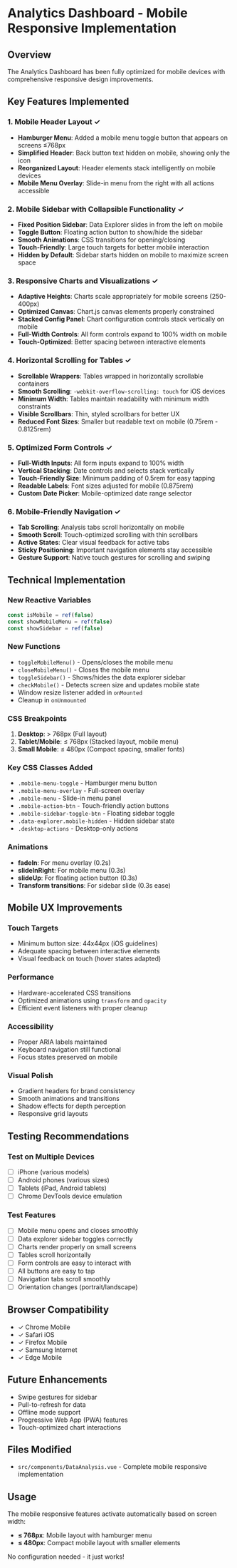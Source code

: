 # Analytics Dashboard - Mobile Responsive Implementation

## Overview
The Analytics Dashboard has been fully optimized for mobile devices with comprehensive responsive design improvements.

## Key Features Implemented

### 1. Mobile Header Layout ✓
- **Hamburger Menu**: Added a mobile menu toggle button that appears on screens ≤768px
- **Simplified Header**: Back button text hidden on mobile, showing only the icon
- **Reorganized Layout**: Header elements stack intelligently on mobile devices
- **Mobile Menu Overlay**: Slide-in menu from the right with all actions accessible

### 2. Mobile Sidebar with Collapsible Functionality ✓
- **Fixed Position Sidebar**: Data Explorer slides in from the left on mobile
- **Toggle Button**: Floating action button to show/hide the sidebar
- **Smooth Animations**: CSS transitions for opening/closing
- **Touch-Friendly**: Large touch targets for better mobile interaction
- **Hidden by Default**: Sidebar starts hidden on mobile to maximize screen space

### 3. Responsive Charts and Visualizations ✓
- **Adaptive Heights**: Charts scale appropriately for mobile screens (250-400px)
- **Optimized Canvas**: Chart.js canvas elements properly constrained
- **Stacked Config Panel**: Chart configuration controls stack vertically on mobile
- **Full-Width Controls**: All form controls expand to 100% width on mobile
- **Touch-Optimized**: Better spacing between interactive elements

### 4. Horizontal Scrolling for Tables ✓
- **Scrollable Wrappers**: Tables wrapped in horizontally scrollable containers
- **Smooth Scrolling**: `-webkit-overflow-scrolling: touch` for iOS devices
- **Minimum Width**: Tables maintain readability with minimum width constraints
- **Visible Scrollbars**: Thin, styled scrollbars for better UX
- **Reduced Font Sizes**: Smaller but readable text on mobile (0.75rem - 0.8125rem)

### 5. Optimized Form Controls ✓
- **Full-Width Inputs**: All form inputs expand to 100% width
- **Vertical Stacking**: Date controls and selects stack vertically
- **Touch-Friendly Size**: Minimum padding of 0.5rem for easy tapping
- **Readable Labels**: Font sizes adjusted for mobile (0.875rem)
- **Custom Date Picker**: Mobile-optimized date range selector

### 6. Mobile-Friendly Navigation ✓
- **Tab Scrolling**: Analysis tabs scroll horizontally on mobile
- **Smooth Scroll**: Touch-optimized scrolling with thin scrollbars
- **Active States**: Clear visual feedback for active tabs
- **Sticky Positioning**: Important navigation elements stay accessible
- **Gesture Support**: Native touch gestures for scrolling and swiping

## Technical Implementation

### New Reactive Variables
```javascript
const isMobile = ref(false)
const showMobileMenu = ref(false)
const showSidebar = ref(false)
```

### New Functions
- `toggleMobileMenu()` - Opens/closes the mobile menu
- `closeMobileMenu()` - Closes the mobile menu
- `toggleSidebar()` - Shows/hides the data explorer sidebar
- `checkMobile()` - Detects screen size and updates mobile state
- Window resize listener added in `onMounted`
- Cleanup in `onUnmounted`

### CSS Breakpoints
1. **Desktop**: > 768px (Full layout)
2. **Tablet/Mobile**: ≤ 768px (Stacked layout, mobile menu)
3. **Small Mobile**: ≤ 480px (Compact spacing, smaller fonts)

### Key CSS Classes Added
- `.mobile-menu-toggle` - Hamburger menu button
- `.mobile-menu-overlay` - Full-screen overlay
- `.mobile-menu` - Slide-in menu panel
- `.mobile-action-btn` - Touch-friendly action buttons
- `.mobile-sidebar-toggle-btn` - Floating sidebar toggle
- `.data-explorer.mobile-hidden` - Hidden sidebar state
- `.desktop-actions` - Desktop-only actions

### Animations
- **fadeIn**: For menu overlay (0.2s)
- **slideInRight**: For mobile menu (0.3s)
- **slideUp**: For floating action button (0.3s)
- **Transform transitions**: For sidebar slide (0.3s ease)

## Mobile UX Improvements

### Touch Targets
- Minimum button size: 44x44px (iOS guidelines)
- Adequate spacing between interactive elements
- Visual feedback on touch (hover states adapted)

### Performance
- Hardware-accelerated CSS transitions
- Optimized animations using `transform` and `opacity`
- Efficient event listeners with proper cleanup

### Accessibility
- Proper ARIA labels maintained
- Keyboard navigation still functional
- Focus states preserved on mobile

### Visual Polish
- Gradient headers for brand consistency
- Smooth animations and transitions
- Shadow effects for depth perception
- Responsive grid layouts

## Testing Recommendations

### Test on Multiple Devices
- [ ] iPhone (various models)
- [ ] Android phones (various sizes)
- [ ] Tablets (iPad, Android tablets)
- [ ] Chrome DevTools device emulation

### Test Features
- [ ] Mobile menu opens and closes smoothly
- [ ] Data explorer sidebar toggles correctly
- [ ] Charts render properly on small screens
- [ ] Tables scroll horizontally
- [ ] Form controls are easy to interact with
- [ ] All buttons are easy to tap
- [ ] Navigation tabs scroll smoothly
- [ ] Orientation changes (portrait/landscape)

## Browser Compatibility
- ✓ Chrome Mobile
- ✓ Safari iOS
- ✓ Firefox Mobile
- ✓ Samsung Internet
- ✓ Edge Mobile

## Future Enhancements
- Swipe gestures for sidebar
- Pull-to-refresh for data
- Offline mode support
- Progressive Web App (PWA) features
- Touch-optimized chart interactions

## Files Modified
- `src/components/DataAnalysis.vue` - Complete mobile responsive implementation

## Usage
The mobile responsive features activate automatically based on screen width:
- **≤ 768px**: Mobile layout with hamburger menu
- **≤ 480px**: Compact mobile layout with smaller elements

No configuration needed - it just works!

